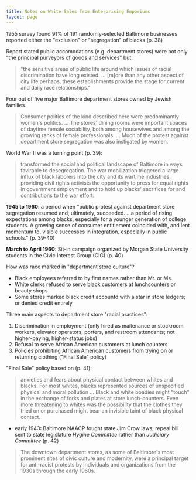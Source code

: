 ```yaml
---
title: Notes on White Sales from Enterprising Emporiums
layout: page
---
```


1955 survey found 91% of 191 randomly-selected Baltimore businesses reported either the "exclusion" or "segregation" of blacks (p. 38)

Report stated public accomodations (e.g. department stores) were not only "the principal purveyors of goods and services" but:

> "the sensitive areas of public life around which issues of racial discrimination have long existed. ... [m]ore than any other aspect of city life perhaps, these establishments provide the stage for current and daily race relationships."

Four out of five major Baltimore department stores owned by Jewish families. 

> Consumer politics of the kind described here were predominantly women's politics. ... The stores' dining rooms were important spaces of daytime female sociability, both among housewives and among the growing ranks of female professionals. ... Much of the protest against department store segregation was also instigated by women.

World War II was a turning point (p. 39):

> transformed the social and political landscape of Baltimore in ways favirable to desegregation. The war mobilization triggered a large influx of black laborers into the city and its wartime industries, providing civil rights activists the opportunity to press for equal rights in government employment and to hold up blacks' sacrifices for and contributions to the war effort.

**1945 to 1960**: a period when "public protest against department store segregation resumed and, ultimately, succeeded. ...a period of rising expectations among blacks, especially for a younger generation of college students. A growing sense of consumer entitlement coincided with, and lent momentum to, visible successes in integration, especially in public schools." (p. 39-40)

**March to April 1960**: Sit-in campaign organized by Morgan State University students in the Civic Interest Group (CIG) (p. 40)

How was race marked in "department store culture"?

- Black employees referred to by first names rather than Mr. or Ms.
- White clerks refused to serve black customers at lunchcounters or beauty shops
- Some stores marked black credit accountd with a star in store ledgers; or denied credit entirely

Three main aspects to department store "racial practices":

1. Discrimination in employment (only hired as maitenance or stockroom workers, elevator operators, porters, and restroom attendants; not higher-paying, higher-status jobs)
2. Refusal to serve African American customers at lunch counters
3. Policies prohibiting African American customers from trying on or returning clothing ("Final Sale" policy)

"Final Sale" policy based on  (p. 41):

> anxieties and fears about physical contact between whites and blacks. For most whites, blacks represented sources of unspecified physical and moral pollution ... Black and white boadies might "touch" in the exchange of forks and plates at store lunch-counters. Even more threatening to whites was the possibility that the clothes they tried on or purchased might bear an invisible taint of black physical contact.

- early 1943: Baltimore NAACP fought state Jim Crow laws; repeal bill sent to state legislature *Hygine Committee* rather than *Judiciary Committee* (p. 42)

> The downtown department stores, as some of Baltimore's most prominent sites of civic culture and modernity, were a principal target for anti-racist protests by individuals and organizations from the 1930s through the early 1960s.